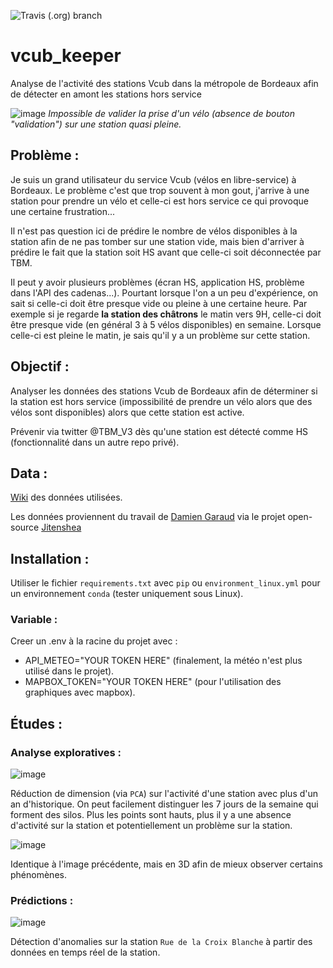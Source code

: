 ![Travis (.org) branch](https://img.shields.io/travis/armgilles/vcub_keeper/master)


# vcub_keeper
Analyse de l'activité des stations Vcub dans la métropole de Bordeaux afin de détecter en amont les stations hors service

![image](https://user-images.githubusercontent.com/8374843/96422013-ca168580-11f7-11eb-8939-d773b1a22953.png)
_Impossible de valider la prise d'un vélo (absence de bouton "validation") sur une station quasi pleine._

## Problème : 

Je suis un grand utilisateur du service Vcub (vélos en libre-service) à Bordeaux. Le problème c'est que trop souvent à mon gout, j'arrive à une station pour prendre un vélo et celle-ci est hors service ce qui provoque une certaine frustration...

Il n'est pas question ici de prédire le nombre de vélos disponibles à la station afin de ne pas tomber sur une station vide, mais bien d'arriver à prédire le fait que la station soit HS avant que celle-ci soit déconnectée par TBM.

Il peut y avoir plusieurs problèmes (écran HS, application HS, problème dans l'API des cadenas...). Pourtant lorsque l'on a un peu d'expérience, on sait si celle-ci doit être presque vide ou pleine à une certaine heure. Par exemple si je regarde **la station des châtrons** le matin vers 9H, celle-ci doit être presque vide (en général 3 à 5 vélos disponibles) en semaine. Lorsque celle-ci est pleine le matin, je sais qu'il y a un problème sur cette station.

## Objectif : 

Analyser les données des stations Vcub de Bordeaux afin de déterminer si la station est hors service (impossibilité de prendre un vélo alors que des vélos sont disponibles) alors que cette station est active.

Prévenir via twitter @TBM_V3 dès qu'une station est détecté comme HS (fonctionnalité dans un autre repo privé).

## Data :

[Wiki](https://github.com/armgilles/vcub_keeper/blob/master/data/wiki_data.md) des données utilisées.

Les données proviennent du travail de [Damien Garaud](https://twitter.com/jazzydag) via le projet open-source [Jitenshea](https://github.com/garaud/jitenshea)

## Installation : 

Utiliser le fichier `requirements.txt` avec `pip` ou `environment_linux.yml` pour un environnement `conda` (tester uniquement sous Linux).

### Variable :

Creer un .env à la racine du projet avec :

- API_METEO="YOUR TOKEN HERE" (finalement, la météo n'est plus utilisé dans le projet).
- MAPBOX_TOKEN="YOUR TOKEN HERE" (pour l'utilisation des graphiques avec mapbox).

## Études : 

### Analyse exploratives : 

![image](https://user-images.githubusercontent.com/8374843/94968006-6d7d5000-0500-11eb-853b-7b944a11bb26.png)

Réduction de dimension (via `PCA`) sur l'activité d'une station avec plus d'un an d'historique. On peut facilement distinguer les 7 jours de la semaine qui forment des silos. Plus les points sont hauts, plus il y a une absence d'activité sur la station et potentiellement un problème sur la station.

![image](https://user-images.githubusercontent.com/8374843/94968827-e630dc00-0501-11eb-9130-128679683423.png)

Identique à l'image précédente, mais en 3D afin de mieux observer certains phénomènes.

### Prédictions : 

![image](https://user-images.githubusercontent.com/8374843/96337330-a2ec7680-1086-11eb-84ec-c42c4cd5f7f6.png)

Détection d'anomalies sur la station `Rue de la Croix Blanche` à partir des données en temps réel de la station.
